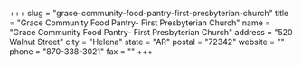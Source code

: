 +++
slug = "grace-community-food-pantry-first-presbyterian-church"
title = "Grace Community Food Pantry- First Presbyterian Church"
name = "Grace Community Food Pantry- First Presbyterian Church"
address = "520 Walnut Street"
city = "Helena"
state = "AR"
postal = "72342"
website = ""
phone = "870-338-3021"
fax = ""
+++
